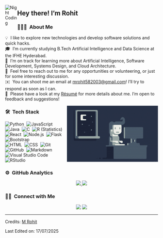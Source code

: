 <p><img alt="Night Coding" src="./assets/Hand%20Wave.gif" width="40" align="left"></p><h2>Hey there! I’m Rohit</h2><p></p>
<!-- ## 👋 &nbsp;Hey there! I'm Aditya -->
<h3 id="-about-me">👨🏻‍💻 &nbsp;About Me</h3>
<p>💡 &nbsp;I like to explore new technologies and develop software solutions and quick hacks.<br>
🎓 &nbsp;I’m currently studying B.Tech Artificial Intelligence and Data Science at the IFHE Hyderabad.<br>
🌱 &nbsp;I’m on track for learning more about Artificial Intelligence, Software Development, Systems Design, and Cloud Architecture.<br>
<!-- ##✍️ &nbsp;In my free time, I pursue Graphic Design and Blog Writing as hobbies/side hustles.<br> -->
💬 &nbsp;Feel free to reach out to me for any opportunities or volunteering, or just for some interesting discussion.<br>
✉️ &nbsp;You can shoot me an email at <a href="mailto:mrohit582003@gmail.com">mrohit582003@gmail.com</a>! I’ll try to respond as soon as I can.<br>
📄 &nbsp;Please have a look at my <a href="">Résumé</a> for more details about me. I’m open to feedback and suggestions!</p>
<img alt="Night Coding" src="https://raw.githubusercontent.com/AVS1508/AVS1508/master/assets/Night-Coding.gif" align="right">
<h3 id="-tech-stack">🛠 &nbsp;Tech Stack</h3>
<p><img src="https://img.shields.io/badge/-Python-05122A?style=flat&amp;logo=python" alt="Python">&nbsp;
<img src="https://img.shields.io/badge/-JavaScript-05122A?style=flat&amp;logo=javascript" alt="JavaScript">&nbsp;
<img src="https://img.shields.io/badge/-Java-05122A?style=flat&amp;logo=Java&amp;logoColor=FFA518" alt="Java">&nbsp;
<img src="https://img.shields.io/badge/-C-05122A?style=flat&amp;logo=C&amp;logoColor=A8B9CC" alt="C">&nbsp;
<img src="https://img.shields.io/badge/-R-05122A?style=flat&amp;logo=R&amp;logoColor=276DC3" alt="R (Statistics)"><br>
<img src="https://img.shields.io/badge/-React-05122A?style=flat&amp;logo=react" alt="React">&nbsp;
<img src="https://img.shields.io/badge/-Node.js-05122A?style=flat&amp;logo=node.js" alt="Node.js">&nbsp;
<img src="https://img.shields.io/badge/-Flask-05122A?style=flat&amp;logo=flask" alt="Flask">&nbsp;
<img src="https://img.shields.io/badge/-Bootstrap-05122A?style=flat&amp;logo=bootstrap&amp;logoColor=563D7C" alt="Bootstrap"><br>
<img src="https://img.shields.io/badge/-HTML-05122A?style=flat&amp;logo=HTML5" alt="HTML">&nbsp;
<img src="https://img.shields.io/badge/-CSS-05122A?style=flat&amp;logo=CSS3&amp;logoColor=1572B6" alt="CSS">&nbsp;
<img src="https://img.shields.io/badge/-Git-05122A?style=flat&amp;logo=git" alt="Git">&nbsp;
<img src="https://img.shields.io/badge/-GitHub-05122A?style=flat&amp;logo=github" alt="GitHub">&nbsp;
<img src="https://img.shields.io/badge/-Markdown-05122A?style=flat&amp;logo=markdown" alt="Markdown"><br>
<img src="https://img.shields.io/badge/-Visual%20Studio%20Code-05122A?style=flat&amp;logo=visual-studio-code&amp;logoColor=007ACC" alt="Visual Studio Code">&nbsp;
<img src="https://img.shields.io/badge/-RStudio-05122A?style=flat&amp;logo=rstudio" alt="RStudio">&nbsp;

<h3 id="️-github-analytics">⚙️ &nbsp;GitHub Analytics</h3>
<p align="center">
<a href="https://github.com/MRohit-2003">
  <img height="180em" src="https://github-readme-stats-eight-theta.vercel.app/api?username=MRohit-2003&amp;show_icons=true&amp;theme=algolia&amp;include_all_commits=true&amp;count_private=true">
  <img height="180em" src="https://github-readme-stats-eight-theta.vercel.app/api/top-langs/?username=MRohit-2003&amp;layout=compact&amp;langs_count=8&amp;theme=algolia">
</a>
</p>
<h3 id="-connect-with-me">🤝🏻 &nbsp;Connect with Me</h3>
<p align="center">
<!-- ##<a href="https://www.adityavsingh.com"><img src="https://img.shields.io/badge/-adityavsingh.com-3423A6?style=flat&amp;logo=Google-Chrome&amp;logoColor=white"></a>-->
<a href="https://linkedin.com/in/m-rohit-138a76246"><img src="https://img.shields.io/badge/-M%20Rohit%20-0077B5?style=flat&amp;logo=Linkedin&amp;logoColor=white"></a>
<a href="mailto:mrohit582003@gmail.com"><img src="https://img.shields.io/badge/-mrohit582003@gmail.com-D14836?style=flat&amp;logo=Gmail&amp;logoColor=white"></a>
</p>
<hr>
<p>Credits: <a href="https://github.com/MRohit-2003">M Rohit</a></p>
<p>Last Edited on: 17/07/2025</p> 
